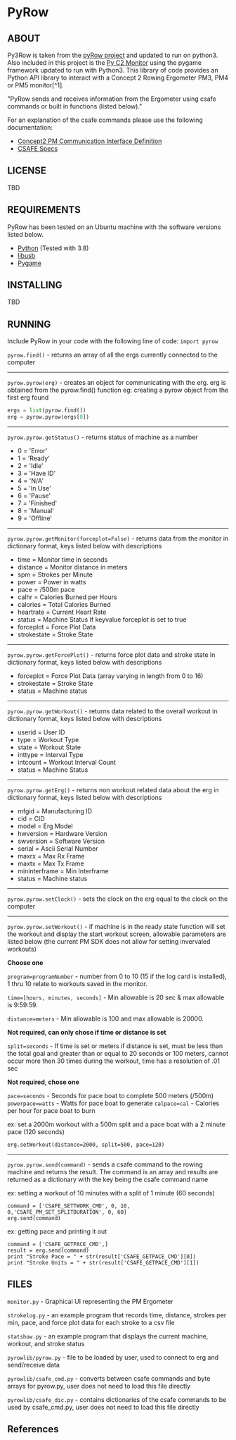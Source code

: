 # PyRow

## ABOUT

Py3Row is taken from the [pyRow project](https://github.com/wemakewaves/PyRow) and updated to run on python3. Also included in this project is the [Py C2 Monitor](http://raspirowing.com/index.php/projects/py-c2-monitor) using the pygame framework updated to run with Python3. This library of code provides an Python API library to interact with a Concept 2 Rowing Ergometer PM3, PM4 or PM5 monitor[^1].

"PyRow sends and receives information from the Ergometer using csafe commands or built in functions (listed below)."

For an explanation of the csafe commands please use the following documentation:

- [Concept2 PM Communication Interface Definition](docs/Concept2_PM_CommunicationInterfaceDefinition.pdf)
- [CSAFE Specs](docs/PM5_CSAFECommunicationDefinition.pdf)


## LICENSE

TBD

## REQUIREMENTS

PyRow has been tested on an Ubuntu machine with the software versions listed below. 

- [Python](http://python.org/) (Tested with 3.8)
- [libusb](http://www.libusb.org/)
- [Pygame](https://pygame.com)


## INSTALLING

TBD

## RUNNING
Include PyRow in your code with the following line of code: `import pyrow`

`pyrow.find()` - returns an array of all the ergs currently connected to the computer

---

`pyrow.pyrow(erg)` - creates an object for communicating with the erg.
erg is obtained from the pyrow.find() function eg: creating a pyrow object from the first erg found

```python
ergs = list(pyrow.find())
erg = pyrow.pyrow(ergs[0])
```

---

`pyrow.pyrow.getStatus()` - returns status of machine as a number

- 0 = 'Error'
- 1 = 'Ready'
- 2 = 'Idle'
- 3 = 'Have ID'
- 4 = 'N/A'
- 5 = 'In Use'
- 6 = 'Pause'
- 7 = 'Finished'
- 8 = 'Manual'
- 9 = 'Offline'

---

`pyrow.pyrow.getMonitor(forceplot=False)` - returns data from the monitor in dictionary format, keys listed below with descriptions

- time = Monitor time in seconds
- distance = Monitor distance in meters
- spm = Strokes per Minute
- power = Power in watts
- pace = /500m pace
- calhr = Calories Burned per Hours
- calories = Total Calories Burned
- heartrate = Current Heart Rate
- status = Machine Status
  If keyvalue forceplot is set to true
- forceplot = Force Plot Data
- strokestate = Stroke State

---

`pyrow.pyrow.getForcePlot()` - returns force plot data and stroke state in dictionary format, keys listed below with descriptions

- forceplot = Force Plot Data (array varying in length from 0 to 16)
- strokestate = Stroke State
- status = Machine status

---

`pyrow.pyrow.getWorkout()` - returns data related to the overall workout in dictionary format, keys listed below with descriptions

- userid = User ID
- type = Workout Type
- state = Workout State
- inttype = Interval Type
- intcount = Workout Interval Count
- status = Machine Status

---

`pyrow.pyrow.getErg()` - returns non workout related data about the erg in dictionary format, keys listed below with descriptions

- mfgid = Manufacturing ID
- cid = CID
- model = Erg Model
- hwversion = Hardware Version
- swversion = Software Version
- serial = Ascii Serial Number
- maxrx = Max Rx Frame
- maxtx = Max Tx Frame
- mininterframe = Min Interframe
- status = Machine status

---

`pyrow.pyrow.setClock()` - sets the clock on the erg equal to the clock on the computer

---

`pyrow.pyrow.setWorkout()` - if machine is in the ready state function will set the workout and display the start workout screen, allowable parameters are listed below (the current PM SDK does not allow for setting invervaled workouts)

**Choose one**

`program=programNumber` - number from 0 to 10 (15 if the log card is installed), 1 thru 10 relate to workouts saved in the monitor.

`time=[hours, minutes, seconds]` - Min allowable is 20 sec & max allowable is 9:59:59.

`distance=meters` - Min allowable is 100 and max allowable is 20000.

**Not required, can only chose if time or distance is set**

`split=seconds` - If time is set or meters if distance is set, must be less than the total goal and greater
than or equal to 20 seconds or 100 meters, cannot occur more then 30 times during the workout, time
has a resolution of .01 sec

**Not required, chose one**

`pace=seconds` - Seconds for pace boat to complete 500 meters (/500m)
`powerpace=watts` - Watts for pace boat to generate
`calpace=cal` - Calories per hour for pace boat to burn

ex: set a 2000m workout with a 500m split and a pace boat with a 2 minute pace (120 seconds)

`erg.setWorkout(distance=2000, split=500, pace=120)`

---

`pyrow.pyrow.send(command)` - sends a csafe command to the rowing machine and returns the result. The command is an array and
results are returned as a dictionary with the key being the csafe command name

ex: setting a workout of 10 minutes with a split of 1 minute (60 seconds)

    command = ['CSAFE_SETTWORK_CMD', 0, 10, 0,'CSAFE_PM_SET_SPLITDURATION', 0, 60]
    erg.send(command)

ex: getting pace and printing it out

    command = ['CSAFE_GETPACE_CMD',]
    result = erg.send(command)
    print "Stroke Pace = " + str(result['CSAFE_GETPACE_CMD'][0])
    print "Stroke Units = " + str(result['CSAFE_GETPACE_CMD'][1])

## FILES
`monitor.py` - Graphical UI representing the PM Ergometer

`strokelog.py` - an example program that records time, distance, strokes per min, pace, and force plot data for each stroke to a csv file

`statshow.py` - an example program that displays the current machine, workout, and stroke status

`pyrowlib/pyrow.py` - file to be loaded by user, used to connect to erg and send/receive data

`pyrowlib/csafe_cmd.py` - converts between csafe commands and byte arrays for pyrow.py, user does not need to load this file directly

`pyrowlib/csafe_dic.py` - contains dictionaries of the csafe commands to be used by csafe_cmd.py, user does not need to load this file directly

## References
[^note]:
	This code is currently under test and may not function as advertised.
